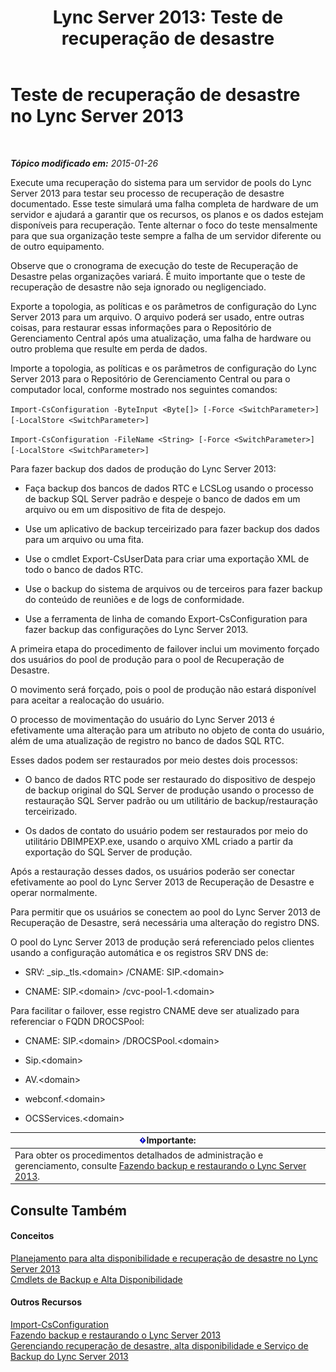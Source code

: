 ﻿---
title: 'Lync Server 2013: Teste de recuperação de desastre'
TOCTitle: Teste de recuperação de desastre
ms:assetid: 04f5e747-d837-4350-9fc0-8605dbf025a7
ms:mtpsurl: https://technet.microsoft.com/pt-br/library/Dn747887(v=OCS.15)
ms:contentKeyID: 62293580
ms.date: 05/19/2016
mtps_version: v=OCS.15
ms.translationtype: HT
---

# Teste de recuperação de desastre no Lync Server 2013

 

_**Tópico modificado em:** 2015-01-26_

Execute uma recuperação do sistema para um servidor de pools do Lync Server 2013 para testar seu processo de recuperação de desastre documentado. Esse teste simulará uma falha completa de hardware de um servidor e ajudará a garantir que os recursos, os planos e os dados estejam disponíveis para recuperação. Tente alternar o foco do teste mensalmente para que sua organização teste sempre a falha de um servidor diferente ou de outro equipamento.

Observe que o cronograma de execução do teste de Recuperação de Desastre pelas organizações variará. É muito importante que o teste de recuperação de desastre não seja ignorado ou negligenciado.


Exporte a topologia, as políticas e os parâmetros de configuração do Lync Server 2013 para um arquivo. O arquivo poderá ser usado, entre outras coisas, para restaurar essas informações para o Repositório de Gerenciamento Central após uma atualização, uma falha de hardware ou outro problema que resulte em perda de dados.

Importe a topologia, as políticas e os parâmetros de configuração do Lync Server 2013 para o Repositório de Gerenciamento Central ou para o computador local, conforme mostrado nos seguintes comandos:

`Import-CsConfiguration -ByteInput <Byte[]> [-Force <SwitchParameter>] [-LocalStore <SwitchParameter>]`

`Import-CsConfiguration -FileName <String> [-Force <SwitchParameter>] [-LocalStore <SwitchParameter>]`

Para fazer backup dos dados de produção do Lync Server 2013:

  - Faça backup dos bancos de dados RTC e LCSLog usando o processo de backup SQL Server padrão e despeje o banco de dados em um arquivo ou em um dispositivo de fita de despejo.

  - Use um aplicativo de backup terceirizado para fazer backup dos dados para um arquivo ou uma fita.

  - Use o cmdlet Export-CsUserData para criar uma exportação XML de todo o banco de dados RTC.

  - Use o backup do sistema de arquivos ou de terceiros para fazer backup do conteúdo de reuniões e de logs de conformidade.

  - Use a ferramenta de linha de comando Export-CsConfiguration para fazer backup das configurações do Lync Server 2013.

A primeira etapa do procedimento de failover inclui um movimento forçado dos usuários do pool de produção para o pool de Recuperação de Desastre.

O movimento será forçado, pois o pool de produção não estará disponível para aceitar a realocação do usuário.

O processo de movimentação do usuário do Lync Server 2013 é efetivamente uma alteração para um atributo no objeto de conta do usuário, além de uma atualização de registro no banco de dados SQL RTC.

Esses dados podem ser restaurados por meio destes dois processos:

  - O banco de dados RTC pode ser restaurado do dispositivo de despejo de backup original do SQL Server de produção usando o processo de restauração SQL Server padrão ou um utilitário de backup/restauração terceirizado.

  - Os dados de contato do usuário podem ser restaurados por meio do utilitário DBIMPEXP.exe, usando o arquivo XML criado a partir da exportação do SQL Server de produção.

Após a restauração desses dados, os usuários poderão ser conectar efetivamente ao pool do Lync Server 2013 de Recuperação de Desastre e operar normalmente.

Para permitir que os usuários se conectem ao pool do Lync Server 2013 de Recuperação de Desastre, será necessária uma alteração do registro DNS.

O pool do Lync Server 2013 de produção será referenciado pelos clientes usando a configuração automática e os registros SRV DNS de:

  - SRV: \_sip.\_tls.\<domain\> /CNAME: SIP.\<domain\>

  - CNAME: SIP.\<domain\> /cvc-pool-1.\<domain\>

Para facilitar o failover, esse registro CNAME deve ser atualizado para referenciar o FQDN DROCSPool:

  - CNAME: SIP.\<domain\> /DROCSPool.\<domain\>

  - Sip.\<domain\>

  - AV.\<domain\>

  - webconf.\<domain\>

  - OCSServices.\<domain\>

<table>
<thead>
<tr class="header">
<th><img src="images/Gg425939.important(OCS.15).gif" title="important" alt="important" />Importante:</th>
</tr>
</thead>
<tbody>
<tr class="odd">
<td>Para obter os procedimentos detalhados de administração e gerenciamento, consulte <a href="lync-server-2013-backing-up-and-restoring-lync-server.md">Fazendo backup e restaurando o Lync Server 2013</a>.</td>
</tr>
</tbody>
</table>


## Consulte Também

#### Conceitos

[Planejamento para alta disponibilidade e recuperação de desastre no Lync Server 2013](lync-server-2013-planning-for-high-availability-and-disaster-recovery.md)  
[Cmdlets de Backup e Alta Disponibilidade](lync-server-2013-backup-and-high-availability-cmdlets.md)  

#### Outros Recursos

[Import-CsConfiguration](import-csconfiguration.md)  
[Fazendo backup e restaurando o Lync Server 2013](lync-server-2013-backing-up-and-restoring-lync-server.md)  
[Gerenciando recuperação de desastre, alta disponibilidade e Serviço de Backup do Lync Server 2013](lync-server-2013-managing-lync-server-disaster-recovery-high-availability-and-backup-service.md)


